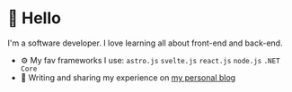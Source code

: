 # 👋 Hello

I'm a software developer. I love learning all about front-end and back-end.

- ⚙️ My fav frameworks I use: `astro.js` `svelte.js` `react.js` `node.js` `.NET Core` 
- 📝 Writing and sharing my experience on [my personal blog](https://www.adamhemzal.com/)

<!--
**adamhemzal/adamhemzal** is a ✨ _special_ ✨ repository because its `README.md` (this file) appears on your GitHub profile.

Here are some ideas to get you started:

- 🔭 I’m currently working on ...
- 🌱 I’m currently learning ...
- 👯 I’m looking to collaborate on ...
- 🤔 I’m looking for help with ...
- 💬 Ask me about ...
- 📫 How to reach me: ...
- 😄 Pronouns: ...
- ⚡ Fun fact: ...
-->
